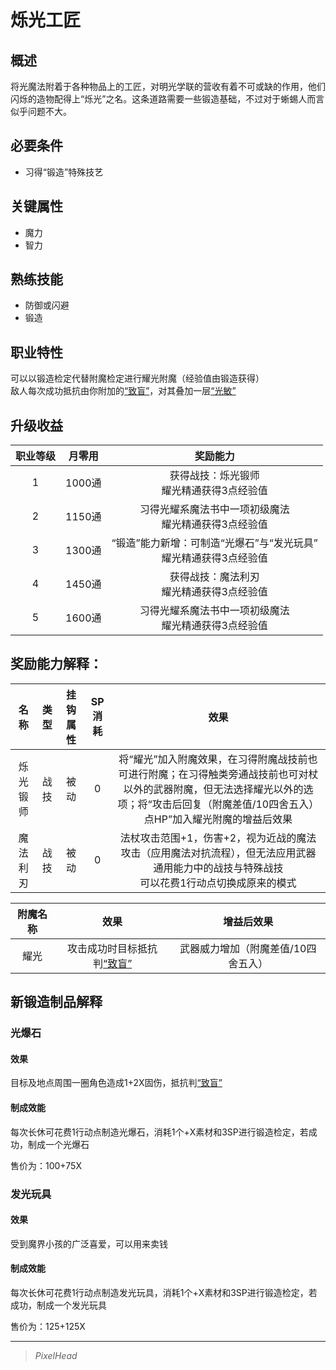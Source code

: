 # 烁光工匠

## 概述

将光魔法附着于各种物品上的工匠，对明光学联的营收有着不可或缺的作用，他们闪烁的造物配得上“烁光”之名。这条道路需要一些锻造基础，不过对于蜥蜴人而言似乎问题不大。

## 必要条件

* 习得“锻造”特殊技艺

## 关键属性

* 魔力
* 智力

## 熟练技能

* 防御或闪避
* 锻造
  
## 职业特性

可以以锻造检定代替附魔检定进行耀光附魔（经验值由锻造获得）<br>敌人每次成功抵抗由你附加的<a href="../../../../status/normal/#致盲" target="_blank">“致盲”</a>，对其叠加一层<a href="../../../../status/mark/#光敏" target="_blank">“光敏”</a>

## 升级收益

职业等级|月零用|奖励能力
:--:|:--:|:--:
1|1000通|获得战技：烁光锻师<br>耀光精通获得3点经验值
2|1150通|习得光耀系魔法书中一项初级魔法<br>耀光精通获得3点经验值
3|1300通|“锻造”能力新增：可制造“光爆石”与“发光玩具”<br>耀光精通获得3点经验值
4|1450通|获得战技：魔法利刃<br>耀光精通获得3点经验值
5|1600通|习得光耀系魔法书中一项初级魔法<br>耀光精通获得3点经验值


## 奖励能力解释：

名称|类型|挂钩属性|SP消耗|效果
:--:|:--:|:--:|:--:|:--:
烁光锻师|战技|被动|0|将“耀光”加入附魔效果，在习得附魔战技前也可进行附魔；在习得触类旁通战技前也可对杖以外的武器附魔，但无法选择耀光以外的选项；将“攻击后回复（附魔差值/10四舍五入）点HP”加入耀光附魔的增益后效果
魔法利刃|战技|被动|0|法杖攻击范围+1，伤害+2，视为近战的魔法攻击（应用魔法对抗流程），但无法应用武器通用能力中的战技与特殊战技<br>可以花费1行动点切换成原来的模式

附魔名称|效果|增益后效果
:--:|:--:|:--:
耀光|攻击成功时目标抵抗判<a href="../../../../status/normal/#致盲" target="_blank">“致盲”</a>|武器威力增加（附魔差值/10四舍五入）

## 新锻造制品解释

### 光爆石

#### 效果

目标及地点周围一圈角色造成1+2X固伤，抵抗判<a href="../../../../status/normal/#致盲" target="_blank">“致盲”</a>

#### 制成效能

每次长休可花费1行动点制造光爆石，消耗1个+X素材和3SP进行锻造检定，若成功，制成一个光爆石

售价为：100+75X

### 发光玩具

#### 效果

受到魔界小孩的广泛喜爱，可以用来卖钱

#### 制成效能

每次长休可花费1行动点制造发光玩具，消耗1个+X素材和3SP进行锻造检定，若成功，制成一个发光玩具

售价为：125+125X

---

> *PixelHead*